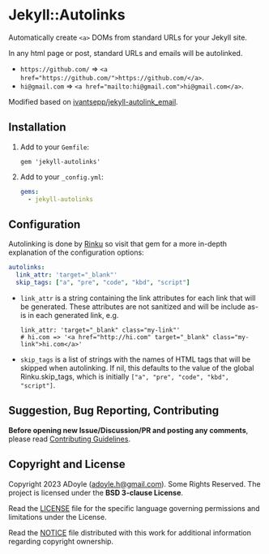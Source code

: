 # Jekyll::Autolinks

Automatically create `<a>` DOMs from standard URLs for your Jekyll site.

In any html page or post, standard URLs and emails will be autolinked.

- `https://github.com/` => `<a href="https://github.com/">https://github.com/</a>`.
- `hi@gmail.com` => `<a href="mailto:hi@gmail.com">hi@gmail.com</a>`.

Modified based on [ivantsepp/jekyll-autolink_email](https://github.com/ivantsepp/jekyll-autolink_email).

## Installation

1. Add to your `Gemfile`:

    ```
    gem 'jekyll-autolinks'
    ```

2. Add to your `_config.yml`:

    ```yml
    gems:
      - jekyll-autolinks
    ```

## Configuration

Autolinking is done by [Rinku](https://github.com/vmg/rinku) so visit that gem for a more in-depth explanation of the configuration options:

```yml
autolinks:
  link_attr: 'target="_blank"'
  skip_tags: ["a", "pre", "code", "kbd", "script"]
```

- `link_attr` is a string containing the link attributes for each link that will be generated. These attributes are not sanitized and will be include as-is in each generated link, e.g.

    ```
    link_attr: 'target="_blank" class="my-link"'
    # hi.com => '<a href="http://hi.com" target="_blank" class="my-link">hi.com</a>'
    ```

- `skip_tags` is a list of strings with the names of HTML tags that will be skipped when autolinking. If nil, this defaults to the value of the global Rinku.skip_tags, which is initially `["a", "pre", "code", "kbd", "script"]`.

## Suggestion, Bug Reporting, Contributing

**Before opening new Issue/Discussion/PR and posting any comments**, please read [Contributing Guidelines](https://gcg.adoyle.me/CONTRIBUTING).

## Copyright and License

Copyright 2023 ADoyle (adoyle.h@gmail.com). Some Rights Reserved.
The project is licensed under the **BSD 3-clause License**.

Read the [LICENSE][] file for the specific language governing permissions and limitations under the License.

Read the [NOTICE][] file distributed with this work for additional information regarding copyright ownership.


<!-- links -->

[LICENSE]: ./LICENSE
[NOTICE]: ./NOTICE
